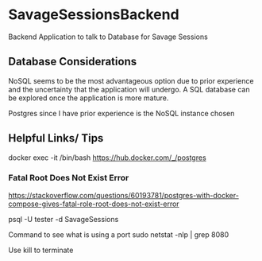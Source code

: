 # SavageSessionsBackend
Backend Application to talk to Database for Savage Sessions

## Database Considerations
NoSQL seems to be the most advantageous option due to prior experience and the uncertainty that the application will undergo.
A SQL database can be explored once the application is more mature.

Postgres since I have prior experience is the NoSQL instance chosen



## Helpful Links/ Tips

docker exec -it <ContainerName> /bin/bash
https://hub.docker.com/_/postgres

### Fatal Root Does Not Exist Error
https://stackoverflow.com/questions/60193781/postgres-with-docker-compose-gives-fatal-role-root-does-not-exist-error

psql -U tester -d SavageSessions

Command to see what is using a port
sudo netstat -nlp | grep 8080

Use kill to terminate